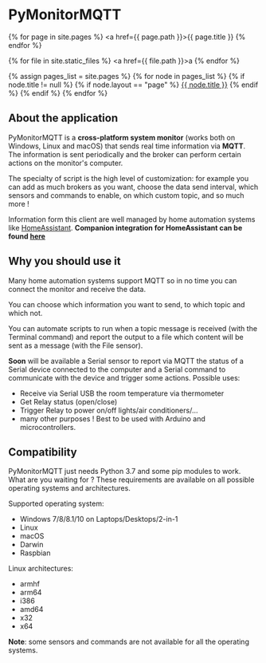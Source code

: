# PyMonitorMQTT

{% for page in site.pages %}
    <a href={{ page.path }}>{{ page.title }}</a>
{% endfor %}


{% for file in site.static_files %}
    <a href={{ file.path }}>a</a>
{% endfor %}


{% assign pages_list = site.pages %}
		          {% for node in pages_list %}
			          {% if node.title != null %}
				            {% if node.layout == "page" %}
					                <a class="sidebar-nav-item{% if page.url == node.url %} active{% endif %}" href="{{ site.baseurl }}{{ node.url  | remove_first: '/' }}">{{ node.title }}</a>
							          {% endif %}
								          {% endif %}
									  {% endfor %}


## About the application
PyMonitorMQTT is a **cross-platform system monitor** (works both on Windows, Linux and macOS) that sends real time information via **MQTT**.
The information is sent periodically and the broker can perform certain actions on the monitor's computer.

The specialty of script is the high level of customization: for example you can add as much brokers as you want, choose the data send interval, which sensors and commands to enable, on which custom topic, and so much more !

Information form this client are well managed by home automation systems like [HomeAssistant](https://github.com/home-assistant/home-assistant).
**Companion integration for HomeAssistant can be found [here](https://github.com/richibrics/HassMonitorMqtt)**

## Why you should use it
Many home automation systems support MQTT so in no time you can connect the monitor and receive the data.

You can choose which information you want to send, to which topic and which not.

You can automate scripts to run when a topic message is received (with the Terminal command) and report the output to a file which content will be sent as a message (with the File sensor).

**Soon** will be available a Serial sensor to report via MQTT the status of a Serial device connected to the computer and a Serial command to communicate with the device and trigger some actions. Possible uses:
* Receive via Serial USB the room temperature via thermometer
* Get Relay status (open/close)
* Trigger Relay to power on/off lights/air conditioners/...
* many other purposes !
Best to be used with Arduino and microcontrollers.

## Compatibility

PyMonitorMQTT just needs Python 3.7 and some pip modules to work. What are you waiting for ? These requirements are available on all possible operating systems and architectures.

Supported operating system:

* Windows 7/8/8.1/10 on Laptops/Desktops/2-in-1
* Linux 
* macOS
* Darwin
* Raspbian

Linux architectures:

* armhf
* arm64
* i386
* amd64
* x32
* x64

**Note**: some sensors and commands are not available for all the operating systems.
